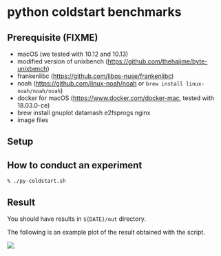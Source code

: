 # python coldstart benchmarks

## Prerequisite (FIXME)
- macOS (we tested with 10.12 and 10.13)
- modified version of unixbench (https://github.com/thehajime/byte-unixbench)
- frankenlibc (https://github.com/libos-nuse/frankenlibc)
- noah (https://github.com/linux-noah/noah or `brew install linux-noah/noah/noah`)
- docker for macOS (https://www.docker.com/docker-mac, tested with 18.03.0-ce)
- brew install gnuplot datamash e2fsprogs nginx
- image files

## Setup

## How to conduct an experiment

```
% ./py-coldstart.sh
```

## Result

You should have results in `${DATE}/out` directory.

The following is an example plot of the result obtained with the script.

![](https://raw.githubusercontent.com/libos-nuse/nuse-msmt/retrage/eurosys/eurosys/py-coldstart/py-coldstart.png)

